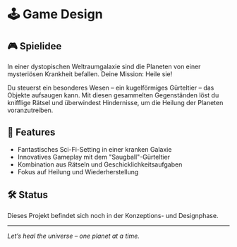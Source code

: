 # 🕹️ Game Design

## 🎮 Spielidee

In einer dystopischen Weltraumgalaxie sind die Planeten von einer mysteriösen Krankheit befallen. Deine Mission: Heile sie!

Du steuerst ein besonderes Wesen – ein kugelförmiges Gürteltier – das Objekte aufsaugen kann. Mit diesen gesammelten Gegenständen löst du knifflige Rätsel und überwindest Hindernisse, um die Heilung der Planeten voranzutreiben.

## 🌌 Features

- Fantastisches Sci-Fi-Setting in einer kranken Galaxie
- Innovatives Gameplay mit dem "Saugball"-Gürteltier
- Kombination aus Rätseln und Geschicklichkeitsaufgaben
- Fokus auf Heilung und Wiederherstellung

## 🛠️ Status

Dieses Projekt befindet sich noch in der Konzeptions- und Designphase.

---

*Let’s heal the universe – one planet at a time.*

